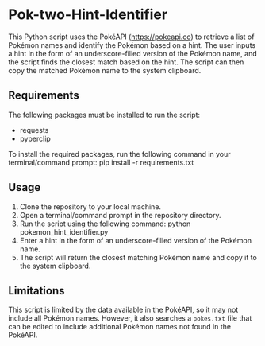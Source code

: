 # Pok-two-Hint-Identifier

This Python script uses the PokéAPI (https://pokeapi.co) to retrieve a list of Pokémon names and identify the Pokémon based on a hint. The user inputs a hint in the form of an underscore-filled version of the Pokémon name, and the script finds the closest match based on the hint. The script can then copy the matched Pokémon name to the system clipboard.

## Requirements

The following packages must be installed to run the script:
* requests
* pyperclip

To install the required packages, run the following command in your terminal/command prompt: pip install -r requirements.txt



## Usage

1. Clone the repository to your local machine.
2. Open a terminal/command prompt in the repository directory.
3. Run the script using the following command: python pokemon_hint_identifier.py
4. Enter a hint in the form of an underscore-filled version of the Pokémon name.
5. The script will return the closest matching Pokémon name and copy it to the system clipboard.

## Limitations

This script is limited by the data available in the PokéAPI, so it may not include all Pokémon names. However, it also searches a `pokes.txt` file that can be edited to include additional Pokémon names not found in the PokéAPI.

